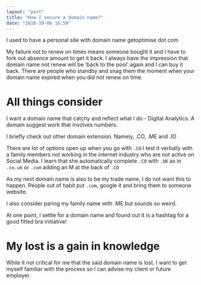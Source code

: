 ```yaml
---
layout: "post"
title: "How I secure a domain name?"
date: "2018-10-08 16:59"
---
```


I used to have a personal site with domain name getoptimise dot com

My failure not to renew on times means someone bought it and I have to fork out
absence amount to get it back. I always have the impression that domain name not
renew will be 'back to the pool' again and I can buy it back. There
are people who standby and snag them the moment when your domain name expired
when you did not renew on time.

# All things consider

I want a domain name that catchy and reflect what I do -
Digital Analytics. A domain suggest work that involves numbers.  

I briefly check out other domain extension. Namely, .CO, .ME and .IO

There are lot of options open up when you go with `.CO`
I test it verbally with a family members not working in the internet industry
who are not active on Social Media. I learn that she automatically complete
`.CO` with `.UK` as in `.co.uk` or `.com` adding an M at the back of `.CO`

As my next domain name is also to be my trade
name, I do not want this to happen. People out of habit put `.com`, google it
and bring them to someone website.

I also consider paring my family name with .ME but sounds so weird.

At one point, I settle for a domain name and found out it is a hashtag for a
good fitted bra initiative!

# My lost is a gain in knowledge

While it not critical for me that the said domain name is lost. I want to get myself
familiar with the process so I can advise my client or future employer. 
